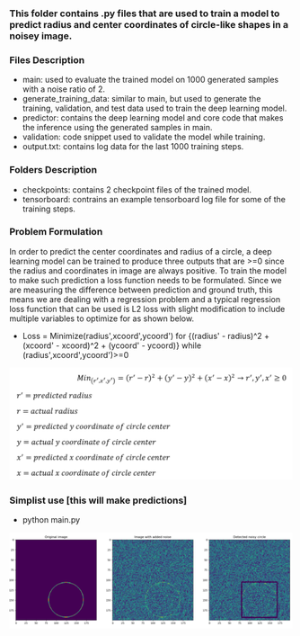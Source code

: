 ### This folder contains .py files that are used to train a model to predict radius and center coordinates of circle-like shapes in a noisey image.


### Files Description
* main: used to evaluate the trained model on 1000 generated samples with a noise ratio of 2.
* generate_training_data: similar to main, but used to generate the training, validation, and test data used to train the deep learning model.
* predictor: contains the deep learning model and core code that makes the inference using the generated samples in main.
* validation: code snippet used to validate the model while training.
* output.txt: contains log data for the last 1000 training steps.

### Folders Description
* checkpoints: contains 2 checkpoint files of the trained model.
* tensorboard: contrains an example tensorboard log file for some of the training steps.

### Problem Formulation 
In order to predict the center coordinates and radius of a circle, a deep learning model can be trained to produce three outputs
that are >=0 since the radius and coordinates in image are always positive. To train the model to make such prediction a loss
function needs to be formulated. Since we are measuring the difference between prediction and ground truth, 
this means we are dealing with a regression problem and a typical regression loss function that can be used is L2 loss with slight
modification to include multiple variables to optimize for as shown below.
* Loss = Minimize(radius',xcoord',ycoord') for {(radius' - radius)^2 + (xcoord' - xcoord)^2  + (ycoord' - ycoord)} while (radius',xcoord',ycoord')>=0

![Loss Function](loss.png)

### Simplist use [this will make predictions]
* python main.py




![Example Detection](detected_circle.png)
